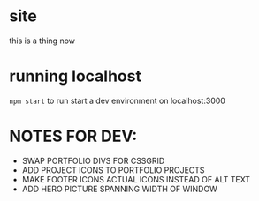 # site
this is a thing now

# running localhost
`npm start` to run start a dev environment on localhost:3000

# NOTES FOR DEV:
- SWAP PORTFOLIO DIVS FOR CSSGRID
- ADD PROJECT ICONS TO PORTFOLIO PROJECTS
- MAKE FOOTER ICONS ACTUAL ICONS INSTEAD OF ALT TEXT
- ADD HERO PICTURE SPANNING WIDTH OF WINDOW